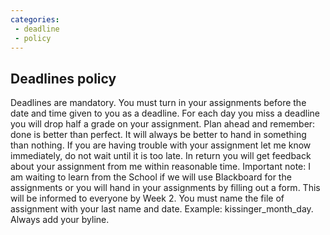 ```yaml
---
categories:
 - deadline
 - policy
---
```


## Deadlines policy

Deadlines are mandatory. You must turn in your assignments before the date and time given to you as a deadline. For each day you miss a deadline you will drop half a grade on your assignment. Plan ahead and remember: done is better than perfect. It will always be better to hand in something than nothing. If you are having trouble with your assignment let me know immediately, do not wait until it is too late. In return you will get feedback about your assignment from me within reasonable time.
Important note: I am waiting to learn from the School if we will use Blackboard for the assignments or you will hand in your assignments by filling out a form. This will be informed to everyone by Week 2. You must name the file of assignment with your last name and date. Example: kissinger_month_day. Always add your byline.
